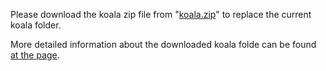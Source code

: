 Please download the koala zip file from "[koala.zip](https://drive.google.com/file/d/15dMT96MHES56hV1MNlCrf2RWKPnyecao/view?usp=sharing)" to replace the current koala folder.

More detailed information about the downloaded koala folde can be found [at the page](https://github.com/jwzhanggy/Graph_Toolformer/tree/main/Graph_Toolformer_Package#pre-trained-graph-models-and-fine-tuned-llms-used-in-graph-toolformer).
